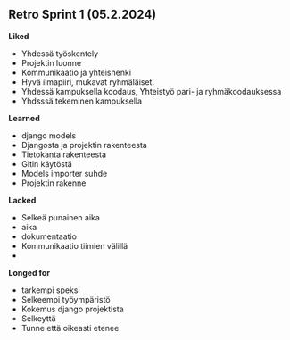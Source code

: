 ## Retro Sprint 1 (05.2.2024)

**Liked**

- Yhdessä työskentely
- Projektin luonne
- Kommunikaatio ja yhteishenki
- Hyvä ilmapiiri, mukavat ryhmäläiset.
- Yhdessä kampuksella koodaus, Yhteistyö pari- ja ryhmäkoodauksessa
- Yhdsssä tekeminen kampuksella

**Learned**

- django models
- Djangosta ja projektin rakenteesta
- Tietokanta rakenteesta
- Gitin käytöstä
- Models importer suhde
- Projektin rakenne

**Lacked**
- Selkeä punainen aika
- aika
- dokumentaatio
- Kommunikaatio tiimien välillä
-

**Longed for**
- tarkempi speksi
- Selkeempi työympäristö
- Kokemus django projektista
- Selkeyttä
- Tunne että oikeasti etenee
